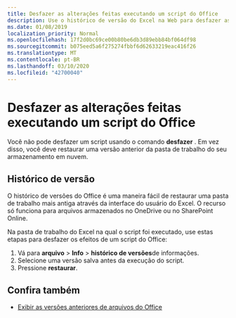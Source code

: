```yaml
---
title: Desfazer as alterações feitas executando um script do Office
description: Use o histórico de versão do Excel na Web para desfazer as alterações feitas pela execução de um script.
ms.date: 01/08/2019
localization_priority: Normal
ms.openlocfilehash: 17f2d0bc69ce00b80be6db3d89ebb84bf064df98
ms.sourcegitcommit: b075eed5a6f275274fbbf6d62633219eac416f26
ms.translationtype: MT
ms.contentlocale: pt-BR
ms.lasthandoff: 03/10/2020
ms.locfileid: "42700040"
---
```

# <a name="undo-the-changes-made-by-running-an-office-script"></a>Desfazer as alterações feitas executando um script do Office

Você não pode desfazer um script usando o comando **desfazer** . Em vez disso, você deve restaurar uma versão anterior da pasta de trabalho do seu armazenamento em nuvem.

## <a name="version-history"></a>Histórico de versão

O histórico de versões do Office é uma maneira fácil de restaurar uma pasta de trabalho mais antiga através da interface do usuário do Excel. O recurso só funciona para arquivos armazenados no OneDrive ou no SharePoint Online.

Na pasta de trabalho do Excel na qual o script foi executado, use estas etapas para desfazer os efeitos de um script do Office:

1. Vá para **arquivo** > **Info** > **histórico de versões**de informações.
2. Selecione uma versão salva antes da execução do script.
3. Pressione **restaurar**.

## <a name="see-also"></a>Confira também

- [Exibir as versões anteriores de arquivos do Office](https://support.office.com/article/View-previous-versions-of-Office-files-5c1e076f-a9c9-41b8-8ace-f77b9642e2c2#ID0EABBAAA=Web)
